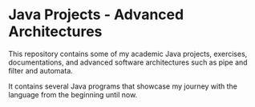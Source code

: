 # Java Projects - Advanced Architectures

This repository contains some of my academic Java projects, exercises, documentations, and advanced software architectures such as pipe and filter and automata.

It contains several Java programs that showcase my journey with the language from the beginning until now.
